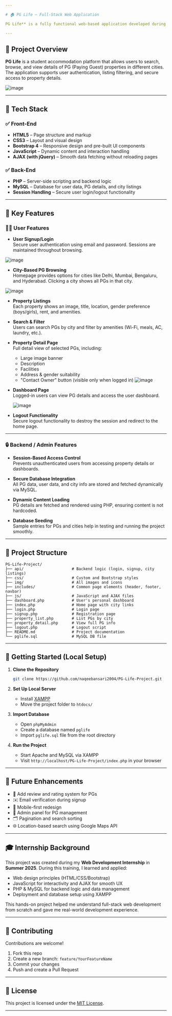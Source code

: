```yaml
---

# 🏠 PG Life – Full-Stack Web Application

PG Life** is a fully functional web-based application developed during my **Web Development Training Internship in the Summer of 2025**. This project was the result of intensive training in both front-end and back-end technologies, where I learned and implemented everything used in this project — from UI design to server-side scripting and database management.

---
```


## 📌 Project Overview

**PG Life** is a student accommodation platform that allows users to search, browse, and view details of PG (Paying Guest) properties in different cities. The application supports user authentication, listing filtering, and secure access to property details.

![image](https://github.com/user-attachments/assets/f56e8d3d-2eb6-4240-9a3e-9609e89c2580)




---

## 🧰 Tech Stack

### ✅ Front-End

- **HTML5** – Page structure and markup
- **CSS3** – Layout and visual design
- **Bootstrap 4** – Responsive design and pre-built UI components
- **JavaScript** – Dynamic content and interaction handling
- **AJAX (with jQuery)** – Smooth data fetching without reloading pages

### ✅ Back-End

- **PHP** – Server-side scripting and backend logic
- **MySQL** – Database for user data, PG details, and city listings
- **Session Handling** – Secure user login/logout functionality

---

## 🌟 Key Features

### 🧑‍💼 User Features

- **User Signup/Login**  
  Secure user authentication using email and password. Sessions are maintained throughout browsing.

 ![image](https://github.com/user-attachments/assets/85cc2ee4-aea1-4f8a-90f3-936196336739)



- **City-Based PG Browsing**  
  Homepage provides options for cities like Delhi, Mumbai, Bengaluru, and Hyderabad. Clicking a city shows all PGs in that city.

![image](https://github.com/user-attachments/assets/7b2641ef-d72f-4bfb-9130-63921bc7ff1d)



- **Property Listings**  
  Each property shows an image, title, location, gender preference (boys/girls), rent, and amenities.

- **Search & Filter**  
  Users can search PGs by city and filter by amenities (Wi-Fi, meals, AC, laundry, etc.).

- **Property Detail Page**  
  Full detail view of selected PGs, including:
  - Large image banner
  - Description
  - Facilities
  - Address & gender suitability
  - "Contact Owner" button (visible only when logged in)
    ![image](https://github.com/user-attachments/assets/d5aea17a-3775-4fd6-b457-7bd0a4a3df67)


- **Dashboard Page**  
  Logged-in users can view PG details and access the user dashboard.

  ![image](https://github.com/user-attachments/assets/1c353b1e-277f-408a-b8a3-8ff6dcecf731)


- **Logout Functionality**  
  Secure logout functionality to destroy the session and redirect to the home page.

---

### 🔒 Backend / Admin Features

- **Session-Based Access Control**  
  Prevents unauthenticated users from accessing property details or dashboards.

- **Secure Database Integration**  
  All PG data, user data, and city info are stored and fetched dynamically via MySQL.

- **Dynamic Content Loading**  
  PG details are fetched and rendered using PHP, ensuring content is not hardcoded.

- **Database Seeding**  
  Sample entries for PGs and cities help in testing and running the project smoothly.

---

## 📁 Project Structure

```
PG-Life-Project/
├── api/                     # Backend logic (login, signup, city listings)
├── css/                     # Custom and Bootstrap styles
├── img/                     # All images and icons
├── includes/                # Common page elements (header, footer, navbar)
├── js/                      # JavaScript and AJAX files
├── dashboard.php            # User's personal dashboard
├── index.php                # Home page with city links
├── login.php                # Login page
├── signup.php               # Registration page
├── property_list.php        # List PGs by city
├── property_detail.php      # View full PG info
├── logout.php               # Logout script
├── README.md                # Project documentation
└── pglife.sql               # MySQL DB file
```

---

## 🚀 Getting Started (Local Setup)

1. **Clone the Repository**
   ```bash
   git clone https://github.com/naqeebansari2004/PG-Life-Project.git
   ```

2. **Set Up Local Server**
   - Install [XAMPP](https://www.apachefriends.org/index.html)
   - Move the project folder to `htdocs/`

3. **Import Database**
   - Open `phpMyAdmin`
   - Create a database named `pglife`
   - Import `pglife.sql` file from the root directory

4. **Run the Project**
   - Start Apache and MySQL via XAMPP
   - Visit `http://localhost/PG-Life-Project/index.php` in your browser

---

## 🔮 Future Enhancements

- 📝 Add review and rating system for PGs
- ✉️ Email verification during signup
- 📱 Mobile-first redesign
- 🔐 Admin panel for PG management
- 🗂 Pagination and search sorting
- 🌐 Location-based search using Google Maps API

---

## 🎓 Internship Background

This project was created during my **Web Development Internship** in **Summer 2025**. During this training, I learned and applied:

- Web design principles (HTML/CSS/Bootstrap)
- JavaScript for interactivity and AJAX for smooth UX
- PHP & MySQL for backend logic and data management
- Deployment and database setup using XAMPP

This hands-on project helped me understand full-stack web development from scratch and gave me real-world development experience.

---

## 🤝 Contributing

Contributions are welcome!  
1. Fork this repo  
2. Create a new branch: `feature/YourFeatureName`  
3. Commit your changes  
4. Push and create a Pull Request

---

## 📄 License

This project is licensed under the [MIT License](LICENSE).

---
